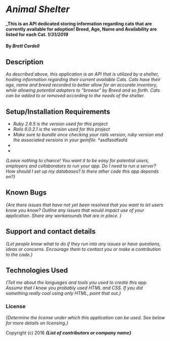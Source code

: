 # _Animal Shelter_

#### _This is an API dedicated storing information regarding cats that are currently available for adoption! Breed, Age, Name and Availability are listed for each Cat. _1/31/2019_

#### By _**Brett Cordell**_

## Description

_As described above, this application is an API that is utilized by a shelter, hosting information regarding their current available Cats. Cats have their age, name and breed recorded to better allow for an accurate inventory, while allowing potential adopters to "browse" by Breed and so forth. Cats can be added to or removed according to the needs of the shelter._

## Setup/Installation Requirements

* _Ruby 2.6.5 is the version used for this project_
* _Rails 6.0.2.1 is the version used for this project_
* _Make sure to bundle once checking your rails version, ruby version and the associated versions in your gemfile._
*asdfasdfasfd
*
*

_{Leave nothing to chance! You want it to be easy for potential users, employers and collaborators to run your app. Do I need to run a server? How should I set up my databases? Is there other code this app depends on?}_

## Known Bugs

_{Are there issues that have not yet been resolved that you want to let users know you know?  Outline any issues that would impact use of your application.  Share any workarounds that are in place. }_

## Support and contact details

_{Let people know what to do if they run into any issues or have questions, ideas or concerns.  Encourage them to contact you or make a contribution to the code.}_

## Technologies Used

_{Tell me about the languages and tools you used to create this app. Assume that I know you probably used HTML and CSS. If you did something really cool using only HTML, point that out.}_

### License

*{Determine the license under which this application can be used.  See below for more details on licensing.}*

Copyright (c) 2016 **_{List of contributors or company name}_**
